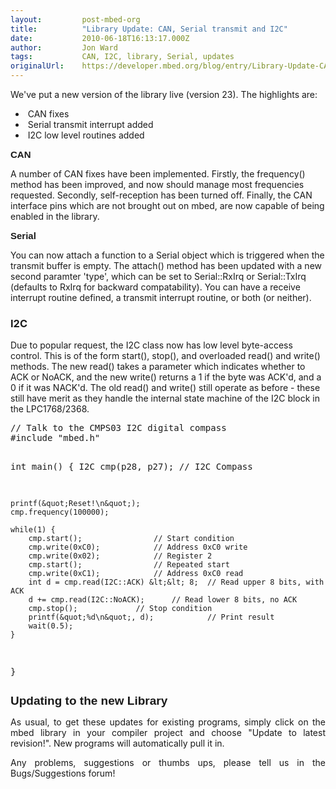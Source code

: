 ```yaml
---
layout:         post-mbed-org
title:          "Library Update: CAN, Serial transmit and I2C"
date:           2010-06-18T16:13:17.000Z
author:         Jon Ward
tags:           CAN, I2C, library, Serial, updates
originalUrl:    https://developer.mbed.org/blog/entry/Library-Update-CAN-Serial-transmit-and-1/
---
```


<p>We&apos;ve put a new version of the library live (version 23).&#xA0;The
  highlights are:</p>
<ul>
  <li><span style="white-space: pre;"> </span>CAN fixes</li>
  <li><span style="white-space: pre;"> </span>Serial transmit interrupt added</li>
  <li><span style="white-space: pre;"> </span>I2C low level routines added</li>
</ul>
<p><span style="font-family: &apos;Trebuchet MS&apos;, sans-serif; font-size: 15px; font-weight: bold;">CAN</span>
</p>
<p>A number of CAN fixes have been implemented. Firstly, the frequency()
  method has been improved, and now should manage most frequencies requested.
  Secondly, self-reception has been turned off. Finally, the CAN interface
  pins which are not brought out on mbed, are now capable of being enabled
  in the library.</p>
<p><span style="font-family: &apos;Trebuchet MS&apos;, sans-serif; font-size: 15px; font-weight: bold;">Serial</span>
</p>
<p>You can now attach a function to a Serial object which is triggered when
  the transmit buffer is empty. The attach() method has been updated with
  a new second paramter &apos;type&apos;, which can be set to Serial::RxIrq
  or Serial::TxIrq (defaults to RxIrq for backward compatability). You can
  have a receive interrupt routine defined, a transmit interrupt routine,
  or both (or neither).</p>
 <h3>I2C</h3> 
<p>Due to popular request, the I2C class now has low level byte-access control.
  This is of the form start(), stop(), and overloaded read() and write()
  methods. The new read() takes a parameter which indicates whether to ACK
  or NoACK, and the new write() returns a 1 if the byte was ACK&apos;d, and
  a 0 if it was NACK&apos;d. The old read() and write() still operate as
  before - these still have merit as they handle the internal state machine
  of the I2C block in the LPC1768/2368.</p> <pre>// Talk to the CMPS03 I2C digital compass
#include &quot;mbed.h&quot;

int main() {
    I2C cmp(p28, p27);				// I2C Compass

    printf(&quot;Reset!\n&quot;);
    cmp.frequency(100000);

    while(1) {
        cmp.start();				// Start condition
        cmp.write(0xC0);			// Address 0xC0 write
        cmp.write(0x02);			// Register 2
        cmp.start();				// Repeated start
        cmp.write(0xC1);			// Address 0xC0 read
        int d = cmp.read(I2C::ACK) &lt;&lt; 8;	// Read upper 8 bits, with ACK
        d += cmp.read(I2C::NoACK);		// Read lower 8 bits, no ACK
        cmp.stop();				// Stop condition
        printf(&quot;%d\n&quot;, d);			// Print result
        wait(0.5);
    }
}</pre> 
<p><span style="font-family: &apos;Trebuchet MS&apos;, sans-serif; font-size: 19px; font-weight: bold;">Updating to the new Library</span>
</p>
<p style="text-align: justify;">As usual, to get these updates for existing programs, simply click on
  the mbed library in your compiler project and choose &quot;Update to latest
  revision!&quot;. New programs will automatically pull it in.</p>
<p style="text-align: justify;">Any problems, suggestions or thumbs ups, please tell us in the Bugs/Suggestions
  forum!</p>

